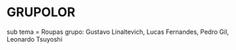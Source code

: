 # GRUPOLOR
sub tema = Roupas
grupo: Gustavo Linaltevich, Lucas Fernandes, Pedro Gil, Leonardo Tsuyoshi
